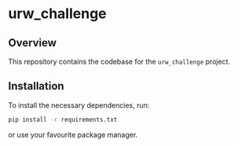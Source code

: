 # urw_challenge
## Overview

This repository contains the codebase for the `urw_challenge` project.

## Installation

To install the necessary dependencies, run:

```bash
pip install -r requirements.txt
```
or use your favourite package manager.
